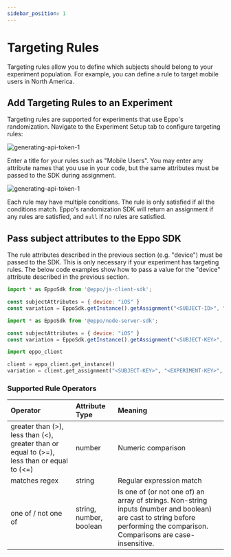 ```yaml
---
sidebar_position: 1
---
```


# Targeting Rules

Targeting rules allow you to define which subjects should belong to your experiment population. For example, you can define a rule to target mobile users in North America.

## Add Targeting Rules to an Experiment
Targeting rules are supported for experiments that use Eppo's randomization. Navigate to the Experiment Setup tab to configure targeting rules:

![generating-api-token-1](../../../static/img/connecting-data/exposure-targeting.png)


Enter a title for your rules such as "Mobile Users". You may enter any attribute names that you use in your code, but the same attributes must be passed to the SDK during assignment.

![generating-api-token-1](../../../static/img/connecting-data/targeting-rules.png)

Each rule may have multiple conditions. The rule is only satisfied if all the conditions match. Eppo's randomization SDK will return an assignment if any rules are satisfied, and `null` if no rules are satisfied.

## Pass subject attributes to the Eppo SDK

The rule attributes described in the previous section (e.g. "device") must be passed to the SDK. This is only necessary if your experiment has targeting rules. The below code examples show how to pass a value for the "device" attribute described in the previous section.

<Tabs>
<TabItem value="javascript" label="JavaScript (Client)">

```javascript
import * as EppoSdk from '@eppo/js-client-sdk';

const subjectAttributes = { device: "iOS" }
const variation = EppoSdk.getInstance().getAssignment("<SUBJECT-ID>", "<EXPERIMENT-KEY>", subjectAttributes);
```
</TabItem>

<TabItem value="javascript" label="Node">

```javascript
import * as EppoSdk from '@eppo/node-server-sdk';

const subjectAttributes = { device: "iOS" }
const variation = EppoSdk.getInstance().getAssignment("<SUBJECT-KEY>", "<EXPERIMENT-KEY>", subjectAttributes);
```
</TabItem>


<TabItem value="python" label="Python">

```python
import eppo_client

client = eppo_client.get_instance()
variation = client.get_assignment("<SUBJECT-KEY>", "<EXPERIMENT-KEY>", { "device": "iOS" })
```
</TabItem>
</Tabs>

### Supported Rule Operators

| Operator | Attribute Type | Meaning |
| :--- | :--- | :--- |
| greater than (>), less than (<), greater than or equal to (>=), less than or equal to (<=) | number | Numeric comparison |
| matches regex | string | Regular expression match |
| one of / not one of | string, number, boolean | Is one of (or not one of) an array of strings. Non-string inputs (number and boolean) are cast to string before performing the comparison. Comparisons are case-insensitive. |
